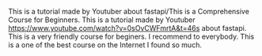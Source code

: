 This is a tutorial made by Youtuber about fastapi/This is a Comprehensive Course for Beginners. This is a tutorial made by Youtuber https://www.youtube.com/watch?v=0sOvCWFmrtA&t=46s about fastapi. This is a very friendly course for beginers. I recommend to everybody. This is a one of the best course on the Internet I found so much.